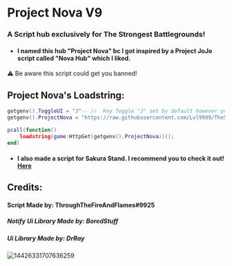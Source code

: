 # Project Nova V9
### A Script hub exclusively for The Strongest Battlegrounds!

- #### I named this hub "Project Nova" bc I got inspired by a Project JoJo script called "Nova Hub" which I liked.
  
⚠️ Be aware this script could get you banned!

## Project Nova's Loadstring:
```lua
getgenv().ToggleUI = "J"-- //  Key Toggle "J" set by default however you can change it.
getgenv().ProjectNova = "https://raw.githubusercontent.com/Lvl9999/TheStrongestBattlegrounds/main/ProjectNovaV9";

pcall(function()
    loadstring(game:HttpGet(getgenv().ProjectNova))();
end)
```
- #### I also made a script for Sakura Stand. I recommend you to check it out! [Here](https://github.com/Lvl9999/SakuraStand)

## Credits:

#### Script Made by: ThroughTheFireAndFlames#9925
##### Notify Ui Library Made by: BoredStuff
##### Ui Library Made by: DrRay

![14426331707636259](https://github.com/Lvl9999/TheStrongestBattlegrounds/assets/123672448/15b21e4d-35ef-4697-a2a0-a14bf39d2b62)
